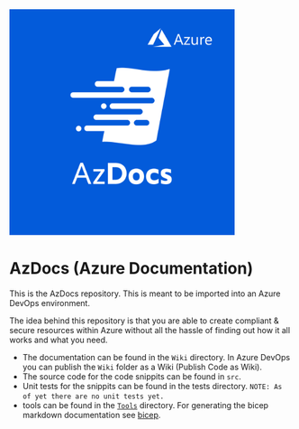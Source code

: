 <img src="wiki_images/logo_3.png" alt="AzDocs Logo" width="400" />

# AzDocs (Azure Documentation)

This is the AzDocs repository. This is meant to be imported into an Azure DevOps environment.

The idea behind this repository is that you are able to create compliant & secure resources within Azure without all the hassle of finding out how it all works and what you need.

- The documentation can be found in the `Wiki` directory. In Azure DevOps you can publish the `Wiki` folder as a Wiki (Publish Code as Wiki).
- The source code for the code snippits can be found in `src`.
- Unit tests for the snippits can be found in the tests directory. `NOTE: As of yet there are no unit tests yet.`
- tools can be found in the [`Tools`](Tools/) directory. For generating the bicep markdown documentation see [bicep](Tools/Bicep/).
